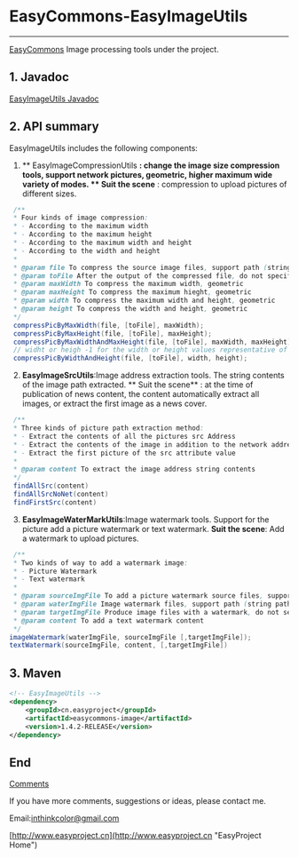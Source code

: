 # EasyCommons-EasyImageUtils

---------------
[EasyCommons](readme-zh.md "EasyCommons") Image processing tools under the project. 

## 1. Javadoc
[EasyImageUtils Javadoc](../javadoc/easycommons-imageutils/index.html "EasyImageUtils Javadoc")

## 2. API summary
EasyImageUtils includes the following components:
1. ** EasyImageCompressionUtils **: change the image size compression tools, support network pictures, geometric, higher maximum wide variety of modes.
** Suit the scene** : compression to upload pictures of different sizes.
```JAVA
 /**
 * Four kinds of image compression:
 * - According to the maximum width
 * - According to the maximum height
 * - According to the maximum width and height
 * - According to the width and height
 * 
 * @param file To compress the source image files, support path (string path) and a file (file object) as a parameter
 * @param toFile After the output of the compressed file, do not specify the output file overwrite the source, support path (string path) and a file (file object) as a parameter
 * @param maxWidth To compress the maximum width, geometric
 * @param maxHeight To compress the maximum hieght, geometric
 * @param width To compress the maximum width and height, geometric
 * @param height To compress the width and height, geometric
 */
 compressPicByMaxWidth(file, [toFile], maxWidth);
 compressPicByMaxHeight(file, [toFile], maxHeight);
 compressPicByMaxWidthAndMaxHeight(file, [toFile], maxWidth, maxHeight);
 // widht or heigh -1 for the width or height values representative of image width and height
 compressPicByWidthAndHeight(file, [toFile], width, height);
```

2. **EasyImageSrcUtils**:Image address extraction tools. The string contents of the image path extracted.
** Suit the scene** : at the time of publication of news content, the content automatically extract all images, or extract the first image as a news cover.
```JAVA
 /**
 * Three kinds of picture path extraction method:
 * - Extract the contents of all the pictures src Address
 * - Extract the contents of the image in addition to the network address of photos src address
 * - Extract the first picture of the src attribute value
 *
 * @param content To extract the image address string contents
 */
 findAllSrc(content)
 findAllSrcNoNet(content)
 findFirstSrc(content)
```

3. **EasyImageWaterMarkUtils**:Image watermark tools. Support for the picture add a picture watermark or text watermark. 
**Suit the scene**: Add a watermark to upload pictures. 
```JAVA
 /**
 * Two kinds of way to add a watermark image:
 * - Picture Watermark
 * - Text watermark
 * 
 * @param sourceImgFile To add a picture watermark source files, support path (string path) and a file (file object) as a parameter
 * @param waterImgFile Image watermark files, support path (string path) and a file (file object) as a parameter
 * @param targetImgFile Produce image files with a watermark, do not set the default cover the source file, supporting path (string path) and a file (file object) as a parameter
 * @param content To add a text watermark content
 */
imageWatermark(waterImgFile, sourceImgFile [,targetImgFile]);
textWatermark(sourceImgFile, content, [,targetImgFile])
```


## 3. Maven
```XML
<!-- EasyImageUtils -->
<dependency>
	<groupId>cn.easyproject</groupId>
	<artifactId>easycommons-image</artifactId>
	<version>1.4.2-RELEASE</version>
</dependency>
```


## End

[Comments](http://www.easyproject.cn/easycommons/en/index.jsp#about 'Comments')

If you have more comments, suggestions or ideas, please contact me.

Email:<inthinkcolor@gmail.com>

[http://www.easyproject.cn](http://www.easyproject.cn "EasyProject Home")
